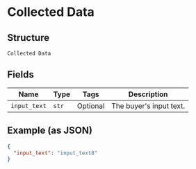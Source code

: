 
# Collected Data

## Structure

`Collected Data`

## Fields

| Name | Type | Tags | Description |
|  --- | --- | --- | --- |
| `input_text` | `str` | Optional | The buyer's input text. |

## Example (as JSON)

```json
{
  "input_text": "input_text8"
}
```

